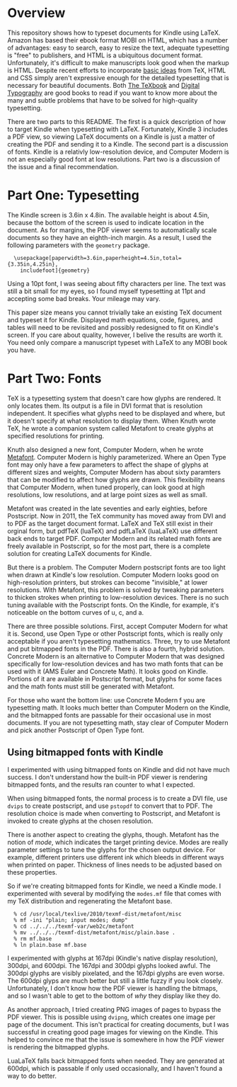 Overview
===

This repository shows how to typeset documents for Kindle using LaTeX.
Amazon has based their ebook format MOBI on HTML, which has a number
of advantages: easy to search, easy to resize the text, adequate
typesetting is "free" to publishers, and HTML is a ubiquitous
document format.
Unfortunately, it's difficult to make manuscripts look good when
the markup is HTML.
Despite recent efforts to incorporate [basic ideas][js] from TeX,
HTML and CSS simply aren't expressive enough for the detailed
typesetting that is necessary for beautiful documents.
Both [The TeXbook][texbook] and [Digital Typography][dt] are good
books to read if you want to know more about the many and subtle
problems that have to be solved for high-quality typesetting.

[js]: http://www.dirigibleflightcraft.com/kindle/
[texbook]: http://www.amazon.com/TeXbook-Donald-Knuth/dp/0201134489
[dt]: http://www.amazon.com/Digital-Typography-Center-Language-Information/dp/1575860112/ref=sr_1_1?s=books&ie=UTF8&qid=1307270558&sr=1-1

There are two parts to this README.
The first is a quick description of how to target Kindle when
typesetting with LaTeX.
Fortunately, Kindle 3 includes a PDF view, so viewing LaTeX documents
on a Kindle is just a matter of creating the PDF and sending it to
a Kindle.
The second part is a discussion of fonts.
Kindle is a relativly low-resolution device, and Computer Modern
is not an especially good font at low resolutions.
Part two is a discussion of the issue and a final recommendation.

Part One: Typesetting
===

The Kindle screen is 3.6in x 4.8in.
The available height is about 4.5in, because the bottom of the screen
is used to indicate location in the document.
As for margins, the PDF viewer seems to automatically scale documents so 
they have an eighth-inch margin.
As a result, I used the following parameters with the `geometry` package.

	  \usepackage[paperwidth=3.6in,paperheight=4.5in,total={3.35in,4.25in},
	    includefoot]{geometry}

Using a 10pt font, I was seeing about fifty characters per line.
The text was still a bit small for my eyes, so I found myself typesetting 
at 11pt and accepting some bad breaks.
Your mileage may vary.

This paper size means you cannot trivially take an existing TeX
document and typeset it for Kindle.
Displayed math equations, code, figures, and tables will need to
be revisited and possibly redesigned to fit on Kindle's screen.
If you care about quality, however, I belive the results are worth it.
You need only compare a manuscript typeset with LaTeX to any MOBI
book you have.

Part Two: Fonts
===

TeX is a typesetting system that doesn't care how glyphs are rendered.
It only locates them.
Its output is a file in DVI format that is resolution independent.
It specifies what glyphs need to be displayed and where, but it
doesn't specify at what resolution to display them.
When Knuth wrote TeX, he wrote a companion system called Metafont to
create glyphs at specified resolutions for printing.

Knuth also designed a new font, Computer Modern, when he wrote 
[Metafont][mf].
Computer Modern is highly parameterized.
Where an Open Type font may only have a few parameters to affect the
shape of glyphs at different sizes and weights, Computer Modern has
about sixty paramters that can be modified to affect how glyphs are drawn.
This flexibility means that Computer Modern, when tuned properly, can
look good at high resolutions, low resolutions, and at large point sizes
as well as small.

[mf]: http://www.amazon.com/Computers-Typesetting-Metafont-Book/dp/0201134454/ref=sr_1_1?s=books&ie=UTF8&qid=1307273962&sr=1-1

Metafont was created in the late seventies and early eighties, before
Postscript.
Now in 2011, the TeX community has moved away from DVI and to PDF
as the target document format.
LaTeX and TeX still exist in their orginal form, but pdfTeX (luaTeX)
and pdfLaTeX (luaLaTeX) use different back ends to target PDF.
Computer Modern and its related math fonts are freely available in 
Postscript, so for the most part, there is a complete solution for
creating LaTeX documents for Kindle.

But there is a problem.
The Computer Modern postscript fonts are too light when drawn at
Kindle's low resolution.
Computer Modern looks good on high-resolution printers, but strokes
can become "invisible," at lower resolutions.
With Metafont, this problem is solved by tweaking parameters to
thicken strokes when printing to low-resolution devices.
There is no such tuning available with the Postscript fonts.
On the Kindle, for example, it's noticeable on the bottom curves of u,
c, and a.

There are three possible solutions.
First, accept Computer Modern for what it is.
Second, use Open Type or other Postscript fonts, which is really
only acceptable if you aren't typesetting mathematics.
Three, try to use Metafont and put bitmapped fonts in the PDF.
There is also a fourth, hybrid solution.
Concrete Modern is an alternative to Computer Modern that was designed
specifically for low-resolution devices and has two math fonts that
can be used with it (AMS Euler and Concrete Math).
It looks good on Kindle.
Portions of it are available in Postscript format, but glyphs for
some faces and the math fonts must still be generated with Metafont.

For those who want the bottom line: use Concrete Modern f you are
typesetting math.
It looks much better than Computer Modern on the Kindle, and the
bitmapped fonts are passable for their occasional use in most
documents.
If you are not typesetting math, stay clear of Computer Modern and
pick another Postscript of Open Type font.

Using bitmapped fonts with Kindle
---

I experimented with using bitmapped fonts on Kindle and did not have
much success.
I don't understand how the built-in PDF viewer is rendering bitmapped
fonts, and the results ran counter to what I expected.

When using bitmapped fonts, the normal process is to create a DVI
file, use `dvips` to create postscript, and use `pstopdf` to convert
that to PDF.
The resolution choice is made when converting to Postscript, and
Metafont is invoked to create glyphs at the chosen resolution.

There is another aspect to creating the glyphs, though.
Metafont has the notion of _mode_, which indicates the target
printing device.
Modes are really parameter settings to tune the glyphs for the
chosen output device.
For example, different printers use different ink which bleeds in
different ways when printed on paper.
Thickness of lines needs to be adjusted based on these properties.

So if we're creating bitmapped fonts for Kindle, we need a Kindle 
mode.
I experimented with several by modifying the `modes.mf` file that
comes with my TeX distribution and regenerating the Metafont 
base.

	  % cd /usr/local/texlive/2010/texmf-dist/metafont/misc
	  % mf -ini "plain; input modes; dump"
	  % cd ../../../texmf-var/web2c/metafont
	  % mv ../../../texmf-dist/metafont/misc/plain.base .
	  % rm mf.base 
	  % ln plain.base mf.base

I experimented with glyphs at 167dpi (Kindle's native display resolution),
300dpi, and 600dpi.
The 167dpi and 300dpi glyphs looked awful.
The 300dpi glyphs are visibly pixelated, and the 167dpi glyphs are
even worse.
The 600dpi glyps are much better but still a little fuzzy if you look 
closely.
Unfortunately, I don't know how the PDF viewer is handling the bitmaps,
and so I wasn't able to get to the bottom of _why_ they display like
they do.

As another approach, I tried creating PNG images of pages to bypass
the PDF viewer.
This is possible using `dvipng`, which creates one image per page
of the document.
This isn't practical for creating documents, but I was successful
in creating good page images for viewing on the Kindle.
This helped to convince me that the issue is somewhere in how the
PDF viewer is rendering the bitmapped glyphs.

LuaLaTeX falls back bitmapped fonts when needed.
They are generated at 600dpi, which is passable if only used
occasionally, and I haven't found a way to do better.

